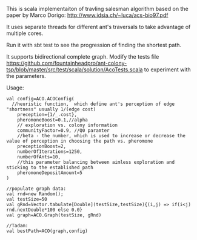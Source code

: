 This is scala implementaiton of travling salesman algorithm based on the paper by Marco Dorigo:
http://www.idsia.ch/~luca/acs-bio97.pdf

It uses separate threads for different ant's traversals to take advantage of multiple cores.

Run it with sbt test to see the progression of finding the shortest path.

It supports bidirectional complete graph.
Modify the tests file https://github.com/fountainheadpro/ant-colony-tsp/blob/master/src/test/scala/solution/AcoTests.scala
to experiment with the parameters.

Usage:

    val config=ACO.ACOConfig(
      //heuristic function,	 which define ant's perception of edge "shortness" usually 1/(edge cost)
	    preception={1/_.cost},	      
	    pheromoneBoost=0.1,//alpha
	    // exploration vs. colony information
	    communityFactor=0.9, //Q0 paramter
	    //beta - the number, which is used to increase or decrease the value of perception in choosing the path vs. pheromone
	    preceptionBoost=2, 
	    numberOfIterations=1250,
	    numberOfAnts=10,
	    //this parameter balancing between aimless exploration and sticking to the established path
	    pheromoneDepositAmount=5 
    )
    
    //populate graph data:
    val rnd=new Random();
    val testSize=50
    val gRnd=Vector.tabulate[Double](testSize,testSize){(i,j) => if(i<j) rnd.nextDouble*100 else 0.0}
    val graph=ACO.Graph(testSize, gRnd)
    
    //Tadam:
    val bestPath=ACO(graph,config)
    
    
